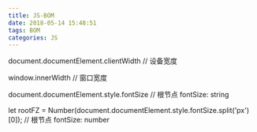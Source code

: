 ```yaml
---
title: JS-BOM
date: 2018-05-14 15:48:51
tags: BOM
categories: JS
---
```

document.documentElement.clientWidth // 设备宽度

window.innerWidth  // 窗口宽度

document.documentElement.style.fontSize // 根节点 fontSize: string

 let rootFZ = Number(document.documentElement.style.fontSize.split('px')[0]); // 根节点 fontSize: number
